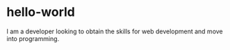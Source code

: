 # hello-world
I am a developer looking to obtain the skills for web development and move into programming.
